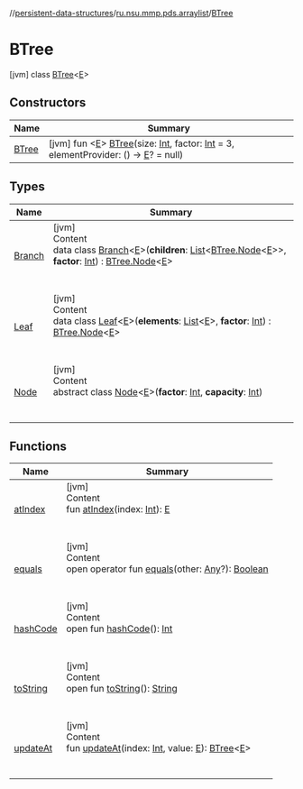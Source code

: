 //[persistent-data-structures](../../index.md)/[ru.nsu.mmp.pds.arraylist](../index.md)/[BTree](index.md)



# BTree  
 [jvm] class [BTree](index.md)<[E](index.md)>   


## Constructors  
  
|  Name|  Summary| 
|---|---|
| <a name="ru.nsu.mmp.pds.arraylist/BTree/BTree/#kotlin.Int#kotlin.Int#kotlin.Function0[TypeParam(bounds=[kotlin.Any?])]?/PointingToDeclaration/"></a>[BTree](-b-tree.md)| <a name="ru.nsu.mmp.pds.arraylist/BTree/BTree/#kotlin.Int#kotlin.Int#kotlin.Function0[TypeParam(bounds=[kotlin.Any?])]?/PointingToDeclaration/"></a> [jvm] fun <[E](index.md)> [BTree](-b-tree.md)(size: [Int](https://kotlinlang.org/api/latest/jvm/stdlib/kotlin/-int/index.html), factor: [Int](https://kotlinlang.org/api/latest/jvm/stdlib/kotlin/-int/index.html) = 3, elementProvider: () -> [E](index.md)? = null)   <br>


## Types  
  
|  Name|  Summary| 
|---|---|
| <a name="ru.nsu.mmp.pds.arraylist/BTree.Branch///PointingToDeclaration/"></a>[Branch](-branch/index.md)| <a name="ru.nsu.mmp.pds.arraylist/BTree.Branch///PointingToDeclaration/"></a>[jvm]  <br>Content  <br>data class [Branch](-branch/index.md)<[E](-branch/index.md)>(**children**: [List](https://kotlinlang.org/api/latest/jvm/stdlib/kotlin.collections/-list/index.html)<[BTree.Node](-node/index.md)<[E](-branch/index.md)>>, **factor**: [Int](https://kotlinlang.org/api/latest/jvm/stdlib/kotlin/-int/index.html)) : [BTree.Node](-node/index.md)<[E](-branch/index.md)>   <br><br><br>
| <a name="ru.nsu.mmp.pds.arraylist/BTree.Leaf///PointingToDeclaration/"></a>[Leaf](-leaf/index.md)| <a name="ru.nsu.mmp.pds.arraylist/BTree.Leaf///PointingToDeclaration/"></a>[jvm]  <br>Content  <br>data class [Leaf](-leaf/index.md)<[E](-leaf/index.md)>(**elements**: [List](https://kotlinlang.org/api/latest/jvm/stdlib/kotlin.collections/-list/index.html)<[E](-leaf/index.md)>, **factor**: [Int](https://kotlinlang.org/api/latest/jvm/stdlib/kotlin/-int/index.html)) : [BTree.Node](-node/index.md)<[E](-leaf/index.md)>   <br><br><br>
| <a name="ru.nsu.mmp.pds.arraylist/BTree.Node///PointingToDeclaration/"></a>[Node](-node/index.md)| <a name="ru.nsu.mmp.pds.arraylist/BTree.Node///PointingToDeclaration/"></a>[jvm]  <br>Content  <br>abstract class [Node](-node/index.md)<[E](-node/index.md)>(**factor**: [Int](https://kotlinlang.org/api/latest/jvm/stdlib/kotlin/-int/index.html), **capacity**: [Int](https://kotlinlang.org/api/latest/jvm/stdlib/kotlin/-int/index.html))  <br><br><br>


## Functions  
  
|  Name|  Summary| 
|---|---|
| <a name="ru.nsu.mmp.pds.arraylist/BTree/atIndex/#kotlin.Int/PointingToDeclaration/"></a>[atIndex](at-index.md)| <a name="ru.nsu.mmp.pds.arraylist/BTree/atIndex/#kotlin.Int/PointingToDeclaration/"></a>[jvm]  <br>Content  <br>fun [atIndex](at-index.md)(index: [Int](https://kotlinlang.org/api/latest/jvm/stdlib/kotlin/-int/index.html)): [E](index.md)  <br><br><br>
| <a name="kotlin/Any/equals/#kotlin.Any?/PointingToDeclaration/"></a>[equals](../../ru.nsu.mmp.pds.map/-persistent-tree-map/-entry/index.md#%5Bkotlin%2FAny%2Fequals%2F%23kotlin.Any%3F%2FPointingToDeclaration%2F%5D%2FFunctions%2F-810127060)| <a name="kotlin/Any/equals/#kotlin.Any?/PointingToDeclaration/"></a>[jvm]  <br>Content  <br>open operator fun [equals](../../ru.nsu.mmp.pds.map/-persistent-tree-map/-entry/index.md#%5Bkotlin%2FAny%2Fequals%2F%23kotlin.Any%3F%2FPointingToDeclaration%2F%5D%2FFunctions%2F-810127060)(other: [Any](https://kotlinlang.org/api/latest/jvm/stdlib/kotlin/-any/index.html)?): [Boolean](https://kotlinlang.org/api/latest/jvm/stdlib/kotlin/-boolean/index.html)  <br><br><br>
| <a name="kotlin/Any/hashCode/#/PointingToDeclaration/"></a>[hashCode](../../ru.nsu.mmp.pds.map/-persistent-tree-map/-entry/index.md#%5Bkotlin%2FAny%2FhashCode%2F%23%2FPointingToDeclaration%2F%5D%2FFunctions%2F-810127060)| <a name="kotlin/Any/hashCode/#/PointingToDeclaration/"></a>[jvm]  <br>Content  <br>open fun [hashCode](../../ru.nsu.mmp.pds.map/-persistent-tree-map/-entry/index.md#%5Bkotlin%2FAny%2FhashCode%2F%23%2FPointingToDeclaration%2F%5D%2FFunctions%2F-810127060)(): [Int](https://kotlinlang.org/api/latest/jvm/stdlib/kotlin/-int/index.html)  <br><br><br>
| <a name="kotlin/Any/toString/#/PointingToDeclaration/"></a>[toString](../../ru.nsu.mmp.pds.map/-persistent-tree-map/-entry/index.md#%5Bkotlin%2FAny%2FtoString%2F%23%2FPointingToDeclaration%2F%5D%2FFunctions%2F-810127060)| <a name="kotlin/Any/toString/#/PointingToDeclaration/"></a>[jvm]  <br>Content  <br>open fun [toString](../../ru.nsu.mmp.pds.map/-persistent-tree-map/-entry/index.md#%5Bkotlin%2FAny%2FtoString%2F%23%2FPointingToDeclaration%2F%5D%2FFunctions%2F-810127060)(): [String](https://kotlinlang.org/api/latest/jvm/stdlib/kotlin/-string/index.html)  <br><br><br>
| <a name="ru.nsu.mmp.pds.arraylist/BTree/updateAt/#kotlin.Int#TypeParam(bounds=[kotlin.Any?])/PointingToDeclaration/"></a>[updateAt](update-at.md)| <a name="ru.nsu.mmp.pds.arraylist/BTree/updateAt/#kotlin.Int#TypeParam(bounds=[kotlin.Any?])/PointingToDeclaration/"></a>[jvm]  <br>Content  <br>fun [updateAt](update-at.md)(index: [Int](https://kotlinlang.org/api/latest/jvm/stdlib/kotlin/-int/index.html), value: [E](index.md)): [BTree](index.md)<[E](index.md)>  <br><br><br>

